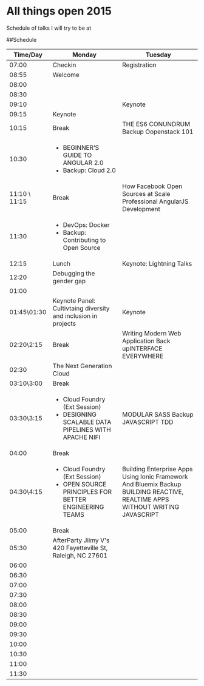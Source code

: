 # All things open 2015
Schedule of talks I will try to be at

##Schedule

Time/Day | Monday | Tuesday
--- | --- | --- 
07:00 |Checkin | Registration
08:55 |Welcome | 
08:00 | | 
08:30 | | 
09:10 | | Keynote
09:15 |Keynote | 
10:15 |Break | THE ES6 CONUNDRUM Backup Oopenstack 101
10:30 |<ul><li>BEGINNER’S GUIDE TO ANGULAR 2.0</li><li>Backup: Cloud 2.0</li></ul> | 
11:10 \ 11:15 |Break | How Facebook Open Sources at Scale Professional AngularJS Development 
11:30 |<ul><li>DevOps: Docker</li><li>Backup: Contributing to Open Source</li></ul> | 
12:15 |Lunch | Keynote: Lightning Talks
12:20 |Debugging the gender gap | 
01:00 | | 
01:45\01:30 |Keynote Panel: Cultivtaing diversity and inclusion in projects | Keynote
02:20\2:15 |Break |  Writing Modern Web Application Back upINTERFACE EVERYWHERE
02:30 |The Next Generation Cloud | 
03:10\3:00 |Break | 
03:30\3:15 |<ul><li>Cloud Foundry (Ext Session)</li><li> DESIGNING SCALABLE DATA PIPELINES WITH APACHE NIFI</li></ul>| MODULAR SASS Backup JAVASCRIPT TDD
04:00 |Break | 
04:30\4:15 |<ul><li>Cloud Foundry (Ext Session)</li><li> OPEN SOURCE PRINCIPLES FOR BETTER ENGINEERING TEAMS</li></ul>| Building Enterprise Apps Using Ionic Framework And Bluemix Backup BUILDING REACTIVE, REALTIME APPS WITHOUT WRITING JAVASCRIPT
05:00 |Break | 
05:30 |AfterParty Jiimy V's 420 Fayetteville St, Raleigh, NC 27601 | 
06:00 | | 
06:30 | | 
07:00 | | 
07:30 | | 
08:00 | | 
08:30 | | | |
09:00 | | | |
09:30 | | | |
10:00 | | | |
10:30 | | | |
11:00 | | | |
11:30 | | | |

